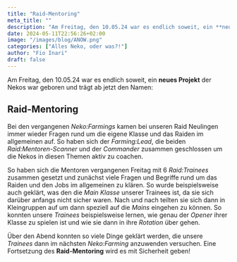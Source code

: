 ```yaml
---
title: "Raid-Mentoring"
meta_title: ""
description: "Am Freitag, den 10.05.24 war es endlich soweit, ein **neues Projekt** der Nekos war geboren und trägt ab jetzt den Namen:"
date: 2024-05-11T22:56:26+02:00
image: "/images/blog/ANOW.png"
categories: ["Alles Neko, oder was?!"]
author: "Fio Inari"
draft: false
---
```


Am Freitag, den 10.05.24 war es endlich soweit, ein **neues Projekt** der Nekos war geboren und trägt ab jetzt den Namen:

## Raid-Mentoring

Bei den vergangenen *Neko:Farmings* kamen bei unseren Raid Neulingen immer wieder Fragen rund um die eigene Klasse und das Raiden im allgemeinen auf.
So haben sich der *Farming:Lead*, die beiden *Raid:Mentoren-Scanner* und der *Commander* zusammen geschlossen um die Nekos in diesen Themen aktiv zu coachen.

So haben sich die Mentoren vergangenen Freitag mit 6 *Raid:Trainees* zusammen gesetzt und zunächst viele Fragen und Begriffe rund um das Raiden und den Jobs im allgemeinen zu klären.
So wurde beispielsweise auch geklärt, was den die *Main Klasse* unserer Trainees ist, da sie sich darüber anfangs nicht sicher waren.
Nach und nach teilten sie sich dann in Kleingruppen auf um dann speziell auf die *Mains* eingehen zu können.
So konnten unsere *Trainees* beispielsweise lernen, wie genau der *Opener* ihrer Klasse zu spielen ist und wie sie dann in ihre *Rotation* über gehen.

Über den Abend konnten so viele Dinge geklärt werden, die unsere *Trainees* dann im nächsten *Neko:Farming* anzuwenden versuchen.
Eine Fortsetzung des **Raid-Mentoring** wird es mit Sicherheit geben!